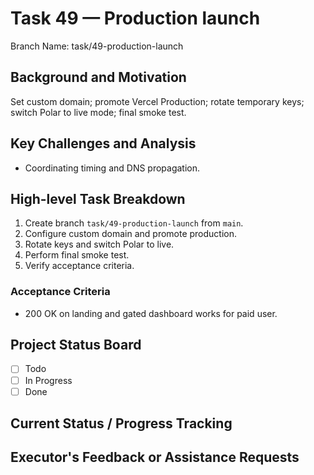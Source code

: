 # Task 49 — Production launch

Branch Name: task/49-production-launch

## Background and Motivation
Set custom domain; promote Vercel Production; rotate temporary keys; switch Polar to live mode; final smoke test.

## Key Challenges and Analysis
- Coordinating timing and DNS propagation.

## High-level Task Breakdown
1. Create branch `task/49-production-launch` from `main`.
2. Configure custom domain and promote production.
3. Rotate keys and switch Polar to live.
4. Perform final smoke test.
5. Verify acceptance criteria.

### Acceptance Criteria
- 200 OK on landing and gated dashboard works for paid user.

## Project Status Board
- [ ] Todo
- [ ] In Progress
- [ ] Done

## Current Status / Progress Tracking

## Executor's Feedback or Assistance Requests
